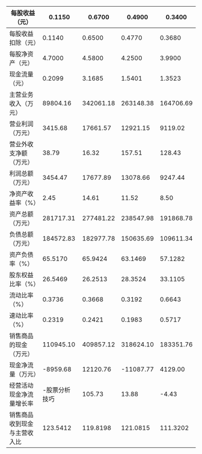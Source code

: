 |每股收益（元）|0.1150|0.6700|0.4900|0.3400|
| ----------- | ----------- |----------- | ----------- | -----------|
|每股收益扣除（元）|0.1140|0.6500|0.4770|0.3680|
|每股净资产（元）|4.7000|4.5800|4.2500|3.9900|
|现金流量（元）|0.2099|3.1685|1.5401|1.3523|
|主营业务收入（万元）|89804.16|342061.18|263148.38|164706.69|
|营业利润（万元）|3415.68|17661.57|12921.15|9119.02|
|营业外收支净额（万元）|38.79|16.32|157.51|128.43|
利润总额（万元）|3454.47|17677.89|13078.66|9247.44|
净资产收益率（%）|2.45|14.61|11.52|8.50|
资产总额（万元）|281717.31|277481.22|238547.98|191868.78|
负债总额（万元）|184572.83|182977.78|150635.69|109611.34|
资产负债率（%）|65.5170|65.9424|63.1469|57.1282|
股东权益比率（%）|26.5469|26.2513|28.3524|33.1105|
流动比率（%）|0.3736|0.3668|0.3192|0.6643|
速动比率（%）|0.2319|0.2421|0.1983|0.5717|
销售商品的现金（万元）|110945.10|409857.12|318624.10|183351.76| 经营活动心得净流量（万元）|3340.31|50407.49|24501.60|21513.83|
现金净流量（万元）|-8959.68|12120.76|-11087.77|4129.00|
经营活动现金净流量增长率|-股票分析技巧|105.73|13.88|-4.43|
销售商品收到现金与主营收入比|123.5412|119.8198|121.0815|111.3202| 投资活动现金净流量（万元）|-11201.37|-40192.94|-27614.25|-34897.28| 筹资活动现金净流量（万元）|-1098.63|1906.21|-7975.12|17512.46|

